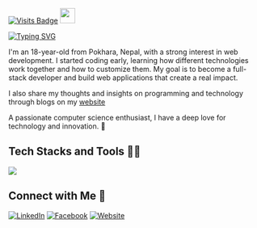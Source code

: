 
[![Visits Badge](https://komarev.com/ghpvc/?username=ajaydhakal1&label=Profile%20views&color=770677&style=for-the-badge)](https://ajaydhakal.com)
<img src="https://emojis.slackmojis.com/emojis/images/1593555389/9579/blob_excited.gif?1593555389" width="30"/>

[![Typing SVG](https://readme-typing-svg.demolab.com?font=Fira+Code&weight=900&size=38&pause=1000&color=D67BFF&width=700&lines=Hi+there%2C+I'm+Ajay+Dhakal!+%F0%9F%91%8B)](https://git.io/typing-svg)

I'm an 18-year-old from Pokhara, Nepal, with a strong interest in web development. I started coding early, learning how different technologies work together and how to customize them. My goal is to become a full-stack developer and build web applications that create a real impact.

I also share my thoughts and insights on programming and technology through blogs on my [website](https://ajaydhakal.com/blog)

A passionate computer science enthusiast, I have a deep love for technology and innovation. 🚀

## Tech Stacks and Tools 👨‍💻
<p align="left">
<img src="https://skillicons.dev/icons?i=html,css,js,ts,laravel,php,react,figma,git,mysql,mongodb,postman,tailwind,vscode,vercel,sass,powershell,md,firebase,cloudflare,bun,docker,npm,pnpm,notion"/>
</p>



## Connect with Me 🫣

[![LinkedIn](https://img.shields.io/badge/LinkedIn-%230A66C2.svg?style=for-the-badge&logo=linkedin&logoColor=white)](https://www.linkedin.com/in/the-ajay/)
[![Facebook](https://img.shields.io/badge/Facebook-%231877F2.svg?style=for-the-badge&logo=facebook&logoColor=white)](https://www.facebook.com/ajaydkl07)
[![Website](https://img.shields.io/badge/Website-%230000FF.svg?style=for-the-badge&logo=google-chrome&logoColor=white)](https://www.ajaydhakal.com)
